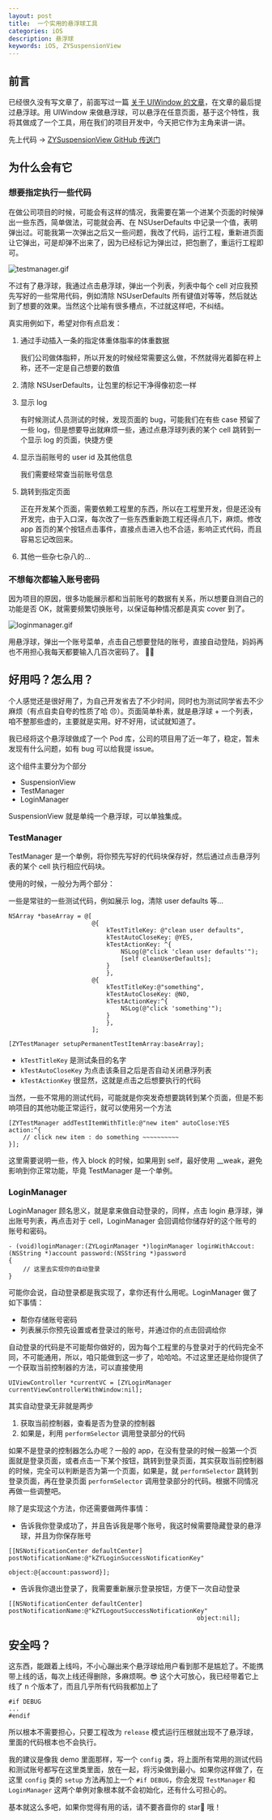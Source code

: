 ```yaml
---
layout: post
title:  一个实用的悬浮球工具
categories: iOS
description: 悬浮球
keywords: iOS, ZYSuspensionView
---
```


## 前言

已经很久没有写文章了，前面写过一篇 [关于 UIWindow 的文章](http://www.jianshu.com/p/98cd7fc4bfba)，在文章的最后提过悬浮球。用 UIWindow 来做悬浮球，可以悬浮在任意页面，基于这个特性，我将其做成了一个工具，用在我们的项目开发中，今天把它作为主角来讲一讲。

先上代码 → [ZYSuspensionView GitHub 传送门](https://github.com/ripperhe/ZYSuspensionView)

## 为什么会有它

### 想要指定执行一些代码

在做公司项目的时候，可能会有这样的情况，我需要在第一个进某个页面的时候弹出一些东西，简单做法，可能就会再、在 NSUserDefaults 中记录一个值，表明弹出过。可能我第一次弹出之后又一些问题，我改了代码，运行工程，重新进页面让它弹出，可是却弹不出来了，因为已经标记为弹出过，把包删了，重运行工程即可。

![testmanager.gif](http://upload-images.jianshu.io/upload_images/939125-c7ec6a881d461bd0.gif?imageMogr2/auto-orient/strip)

不过有了悬浮球，我通过点击悬浮球，弹出一个列表，列表中每个 cell 对应我预先写好的一些常用代码，例如清除 NSUserDefaults 所有键值对等等，然后就达到了想要的效果。当然这个比喻有很多槽点，不过就这样吧，不纠结。

真实用例如下，希望对你有点启发：

1. 通过手动插入一条的指定体重体脂率的体重数据

	我们公司做体脂秤，所以开发的时候经常需要这么做，不然就得光着脚在秤上称，还不一定是自己想要的数值
2. 清除 NSUserDefaults，让包里的标记干净得像初恋一样
3. 显示 log 

	有时候测试人员测试的时候，发现页面的 bug，可能我们在有些 case 预留了一些 log，但是想要导出就麻烦一些，通过点悬浮球列表的某个 cell 跳转到一个显示 log 的页面，快捷方便
	
4. 显示当前账号的 user id 及其他信息

	我们需要经常查当前账号信息
	
5. 跳转到指定页面

	正在开发某个页面，需要依赖工程里的东西，所以在工程里开发，但是还没有开发完，由于入口深，每次改了一些东西重新跑工程还得点几下，麻烦。修改 app 首页的某个按钮点击事件，直接点击进入也不合适，影响正式代码，而且容易忘记改回来。
	
6. 其他一些杂七杂八的...

### 不想每次都输入账号密码

因为项目的原因，很多功能展示都和当前账号的数据有关系，所以想要自测自己的功能是否 OK，就需要频繁切换账号，以保证每种情况都是真实 cover 到了。

![loginmanager.gif](http://upload-images.jianshu.io/upload_images/939125-c954813dc16624d4.gif?imageMogr2/auto-orient/strip)

用悬浮球，弹出一个账号菜单，点击自己想要登陆的账号，直接自动登陆，妈妈再也不用担心我每天都要输入几百次密码了。 🤣


## 好用吗？怎么用？

个人感觉还是很好用了，为自己开发省去了不少时间，同时也为测试同学省去不少麻烦（有点自卖自夸的性质了哈 😠）。页面简单朴素，就是悬浮球 + 一个列表，咱不整那些虚的，主要就是实用。好不好用，试试就知道了。

我已经将这个悬浮球做成了一个 Pod 库，公司的项目用了近一年了，稳定，暂未发现有什么问题，如有 bug 可以给我提 issue。

这个组件主要分为个部分

* SuspensionView
* TestManager
* LoginManager

SuspensionView 就是单纯一个悬浮球，可以单独集成。

### TestManager 

TestManager 是一个单例，将你预先写好的代码块保存好，然后通过点击悬浮列表的某个 cell 执行相应代码块。

使用的时候，一般分为两个部分：

一些是常驻的一些测试代码，例如展示 log，清除 user defaults 等...

```objc
NSArray *baseArray = @[
                       @{
                           kTestTitleKey: @"clean user defaults",
                           kTestAutoCloseKey: @YES,
                           kTestActionKey: ^{
                               NSLog(@"click 'clean user defaults'");
                               [self cleanUserDefaults];
                           }
                           },
                       @{
                           kTestTitleKey:@"something",
                           kTestAutoCloseKey: @NO,
                           kTestActionKey:^{
                               NSLog(@"click 'something'");
                           }
                           },
                       ];
    
[ZYTestManager setupPermanentTestItemArray:baseArray];
```

* `kTestTitleKey` 是测试条目的名字
* `kTestAutoCloseKey` 为点击该条目之后是否自动关闭悬浮列表
* `kTestActionKey` 很显然，这就是点击之后想要执行的代码

当然，一些不常用的测试代码，可能就是你突发奇想要跳转到某个页面，但是不影响项目的其他功能正常运行，就可以使用另一个方法

```objc
[ZYTestManager addTestItemWithTitle:@"new item" autoClose:YES action:^{
    // click new item : do something ~~~~~~~~~~
}];
```
这里需要说明一些，传入 block 的时候，如果用到 self，最好使用 __weak，避免影响到你正常功能，毕竟 TestManager 是一个单例。


### LoginManager

LoginManager 顾名思义，就是拿来做自动登录的，同样，点击 login 悬浮球，弹出账号列表，再点击对于 cell，LoginManager 会回调给你储存好的这个账号的账号和密码。

```objc
- (void)loginManager:(ZYLoginManager *)loginManager loginWithAccout:(NSString *)account password:(NSString *)password
{
	// 这里去实现你的自动登录
}
```

可能你会说，自动登录都是我实现了，拿你还有什么用呢。LoginManager 做了如下事情：

* 帮你存储账号密码
* 列表展示你预先设置或者登录过的账号，并通过你的点击回调给你

自动登录的代码是不可能帮你做好的，因为每个工程里的与登录对于的代码完全不同，不可能通用，所以，咱只能做到这一步了，哈哈哈。不过这里还是给你提供了一个获取当前控制器的方法，可以直接使用 

```
UIViewController *currentVC = [ZYLoginManager currentViewControllerWithWindow:nil];
```

其实自动登录无非就是两步

1. 获取当前控制器，查看是否为登录的控制器
2. 如果是，利用 `performSelector` 调用登录部分的代码

如果不是登录的控制器怎么办呢？一般的 app，在没有登录的时候一般第一个页面就是登录页面，或者点击一下某个按钮，跳转到登录页面，其实获取当前控制器的时候，完全可以判断是否为第一个页面，如果是，就 `performSelector` 跳转到登录页面，再在登录页面 `performSelector` 调用登录部分的代码。根据不同情况再做一些调整吧。

除了是实现这个方法，你还需要做两件事情：

* 告诉我你登录成功了，并且告诉我是哪个账号，我这时候需要隐藏登录的悬浮球，并且为你保存账号

```objc
[[NSNotificationCenter defaultCenter] postNotificationName:@"kZYLoginSuccessNotificationKey"
                                                    object:@{account:password}];
```

* 告诉我你退出登录了，我需要重新展示登录按钮，方便下一次自动登录

```objc
[[NSNotificationCenter defaultCenter] postNotificationName:@"kZYLogoutSuccessNotificationKey"
                                                    object:nil];
```

## 安全吗？

这东西，能跟着上线吗，不小心蹦出来个悬浮球给用户看到那不是尴尬了。不能携带上线的话，每次上线还得删除，多麻烦啊。😎 这个大可放心，我已经带着它上线了 n 个版本了，而且几乎所有代码我都加上了

```
#if DEBUG
...
#endif
```

所以根本不需要担心，只要工程改为 `release` 模式运行压根就出现不了悬浮球，里面的代码根本也不会执行。

我的建议是像我 demo 里面那样，写一个 `config` 类，将上面所有常用的测试代码和测试账号都写在这里类里面，放在一起，将污染做到最小。如果你这样做了，在这里 `config` 类的 `setup` 方法再加上一个 `#if DEBUG`，你会发现 `TestManager` 和 `LoginManager` 这两个单例对象根本就不会初始化，还有什么可担心的。

基本就这么多吧，如果你觉得有用的话，请不要吝啬你的 star🌹 哦！